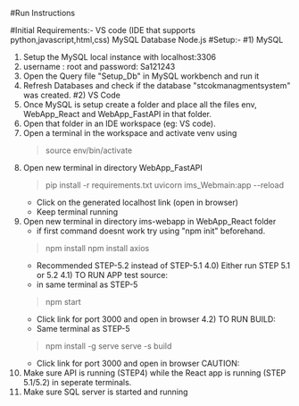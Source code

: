 #Run Instructions 

#Initial Requirements:-
VS code (IDE that supports python,javascript,html,css)
MySQL Database
Node.js 
#Setup:-
#1) MySQL
  1) Setup the MySQL local instance with localhost:3306
  2) username : root and password: Sa121243
  3) Open the Query file "Setup_Db" in MySQL workbench and run it
  4) Refresh Databases and check if the database "stcokmanagmentsystem" was created.
#2) VS Code
  1) Once MySQL is setup create a folder and place all the files env, WebApp_React and WebApp_FastAPI in that folder.
  2) Open that folder in an IDE workspace (eg: VS code).
  3) Open a terminal in the workspace and activate venv using
     > source env/bin/activate
  3) Open new terminal in directory WebApp_FastAPI
     > pip install -r requirements.txt
     > uvicorn ims_Webmain:app --reload
     * Click on the generated localhost link (open in browser)
     * Keep terminal running
  4) Open new terminal in directory ims-webapp in WebApp_React folder
     * if first command doesnt work try using "npm init" beforehand.
     > npm install
     > npm install axios
     * Recommended STEP-5.2 instead of STEP-5.1
4.0) Either run STEP 5.1 or 5.2
4.1) TO RUN APP test source:
     * in same terminal as STEP-5
     > npm start
     * Click link for port 3000 and open in browser 
4.2) TO RUN BUILD:
     * Same terminal as STEP-5
     > npm install -g serve
     > serve -s build
     * Click link for port 3000 and open in browser
CAUTION:
1) Make sure API is running (STEP4) while the React app is running (STEP 5.1/5.2)
   in seperate terminals.
2) Make sure SQL server is started and running
     


